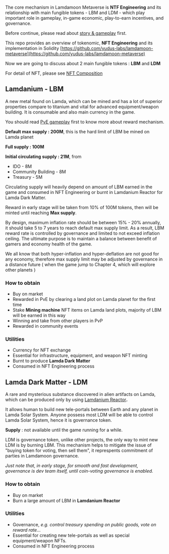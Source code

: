 The core mechanism in Lamdamoon Metaverse is **NTF Engineering** and its relationship with main fungible tokens - LBM and LDM - which play important role in gameplay, in-game economic, play-to-earn incentives, and governance.

Before continue, please read about [story & gameplay](https://wiki.lamdamoon.xyz/Story-Gameplay-Reward-2264ecc193e04659adc9f3475e52ddf1) first.

This repo provides an overview of tokenomic, **NFT Engineering** and its implementation in Solidity [https://github.com/yudus-labs/lamdamoon-metaverse](https://github.com/yudus-labs/lamdamoon-metaverse)

Now we are going to discuss about 2 main fungible tokens : **LBM** and **LDM**

For detail of NFT, please see [NFT Composition](https://wiki.lamdamoon.xyz/NFT-Composition-79eb28a204d84f808d4e5fc290eb57dc)

## Lamdanium - LBM

A new metal found on Lamda, which can be mined and has a lot of superior properties compare to titanium and vital for advanced equipment/weapon building. It is consumable and also main currency in the game.

You should read [PvE gameplay](https://wiki.lamdamoon.xyz/Story-Gameplay-Reward-2264ecc193e04659adc9f3475e52ddf1) first to know more about reward mechanism.

**Default max supply : 200M**, this is the hard limit of LBM be mined on Lamda planet

**Full supply : 100M**

**Initial circulating supply : 21M**, from

- IDO - 8M
- Community Building - 8M
- Treasury - 5M

Circulating supply will heavily depend on amount of LBM earned in the game and consumed in NFT Engineering or burnt in Lamdanium Reactor for Lamda Dark Matter.

Reward in early stage will be taken from 10% of 100M tokens, then will be minted until reaching **Max supply**.

By design, maximum inflation rate should be between 15% - 20% annually, it should take 5 to 7 years to reach default max supply limit. As a result, LBM reward rate is controlled by governance and limited to not exceed inflation ceiling. The ultimate purpose is to maintain a balance between benefit of gamers and economy health of the game.

We all know that both hyper-inflation and hyper-deflation are not good for any economy, therefore max supply limit may be adjusted by governance in a distance future ( when the game jump to Chapter 4, which will explore other planets )

### How to obtain

- Buy on market
- Rewarded in PvE by clearing a land plot on Lamda planet for the first time
- Stake **Mining machine** NFT items on Lamda land plots, majority of LBM will be earned in this way
- Winning and take from other players in PvP
- Rewarded in community events

### Utilities

- Currency for NFT exchange
- Essential for infrastructure, equipment, and weapon NFT minting
- Burnt to produce **Lamda Dark Matter**
- Consumed in NFT Engineering process

## Lamda Dark Matter - LDM

A rare and mysterious substance discovered in alien artifacts on Lamda, which can be produced only by using [Lamdanium Reactor](https://wiki.lamdamoon.xyz/Equipment-5c71927085e244239abd2b0240b11faa)**.**

It allows human to build new tele-portals between Earth and any planet in Lamda Solar System. Anyone possess most LDM will be able to control Lamda Solar System, hence it is governance token.

**Supply** : not available until the game running for a while.

LDM is governance token, unlike other projects, the only way to mint new LDM is by burning LBM. This mechanism helps to mitigate the issue of "buying token for voting, then sell them", it represpents commitment of parties in Lamdamoon governance.

_Just note that, in early stage, for smooth and fast development, governance is dev team itself, until coin-voting governance is enabled._

### How to obtain

- Buy on market
- Burn a large amount of LBM in **Lamdanium Reactor**

### Utilities

- Governance, _e.g. control treasury spending on public goods, vote on reward rate..._
- Essential for creating new tele-portals as well as special equipment/weapon NFTs.
- Consumed in NFT Engineering process
